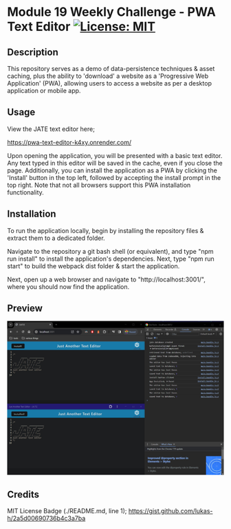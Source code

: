 # Module 19 Weekly Challenge - PWA Text Editor [![License: MIT](https://img.shields.io/badge/License-MIT-yellow.svg)](https://opensource.org/licenses/MIT)

## Description

This repository serves as a demo of data-persistence techniques & asset caching, plus the ability to 'download' a website as a 'Progressive Web Application' (PWA), allowing users to access a website as per a desktop application or mobile app.

## Usage

View the JATE text editor here;

https://pwa-text-editor-k4xy.onrender.com/

Upon opening the application, you will be presented with a basic text editor. Any text typed in this editor will be saved in the cache, even if you close the page. Additionally, you can install the application as a PWA by clicking the 'Install' button in the top left, followed by accepting the install prompt in the top right. Note that not all browsers support this PWA installation functionality.

## Installation

To run the application locally, begin by installing the repository files & extract them to a dedicated folder.

Navigate to the repository a git bash shell (or equivalent), and type "npm run install" to install the application's dependencies. Next, type "npm run start" to build the webpack dist folder & start the application.

Next, open up a web browser and navigate to "http://localhost:3001/", where you should now find the application.

## Preview

![Preview of the JATE text editor running in Chrome & as a PWA](./assets/challenge-19-website-preview.jpg)

## Credits

MIT License Badge (./README.md, line 1);
https://gist.github.com/lukas-h/2a5d00690736b4c3a7ba